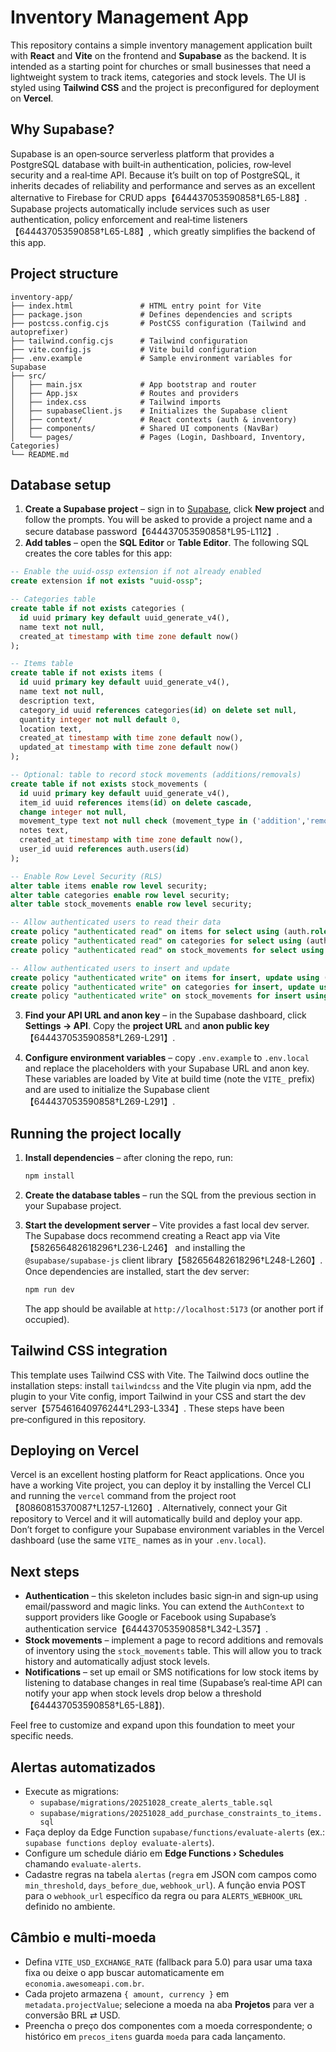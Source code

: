 # Inventory Management App

This repository contains a simple inventory management application built with **React** and **Vite** on the frontend and **Supabase** as the backend.  It is intended as a starting point for churches or small businesses that need a lightweight system to track items, categories and stock levels.  The UI is styled using **Tailwind CSS** and the project is preconfigured for deployment on **Vercel**.

## Why Supabase?

Supabase is an open‑source serverless platform that provides a PostgreSQL database with built‑in authentication, policies, row‑level security and a real‑time API.  Because it’s built on top of PostgreSQL, it inherits decades of reliability and performance and serves as an excellent alternative to Firebase for CRUD apps【644437053590858†L65-L88】.  Supabase projects automatically include services such as user authentication, policy enforcement and real‑time listeners【644437053590858†L65-L88】, which greatly simplifies the backend of this app.

## Project structure

```
inventory-app/
├── index.html               # HTML entry point for Vite
├── package.json             # Defines dependencies and scripts
├── postcss.config.cjs       # PostCSS configuration (Tailwind and autoprefixer)
├── tailwind.config.cjs      # Tailwind configuration
├── vite.config.js           # Vite build configuration
├── .env.example             # Sample environment variables for Supabase
├── src/
│   ├── main.jsx             # App bootstrap and router
│   ├── App.jsx              # Routes and providers
│   ├── index.css            # Tailwind imports
│   ├── supabaseClient.js    # Initializes the Supabase client
│   ├── context/             # React contexts (auth & inventory)
│   ├── components/          # Shared UI components (NavBar)
│   └── pages/               # Pages (Login, Dashboard, Inventory, Categories)
└── README.md
```

## Database setup

1. **Create a Supabase project** – sign in to [Supabase](https://supabase.com), click **New project** and follow the prompts.  You will be asked to provide a project name and a secure database password【644437053590858†L95-L112】.
2. **Add tables** – open the **SQL Editor** or **Table Editor**.  The following SQL creates the core tables for this app:

```sql
-- Enable the uuid-ossp extension if not already enabled
create extension if not exists "uuid-ossp";

-- Categories table
create table if not exists categories (
  id uuid primary key default uuid_generate_v4(),
  name text not null,
  created_at timestamp with time zone default now()
);

-- Items table
create table if not exists items (
  id uuid primary key default uuid_generate_v4(),
  name text not null,
  description text,
  category_id uuid references categories(id) on delete set null,
  quantity integer not null default 0,
  location text,
  created_at timestamp with time zone default now(),
  updated_at timestamp with time zone default now()
);

-- Optional: table to record stock movements (additions/removals)
create table if not exists stock_movements (
  id uuid primary key default uuid_generate_v4(),
  item_id uuid references items(id) on delete cascade,
  change integer not null,
  movement_type text not null check (movement_type in ('addition','removal','adjustment')),
  notes text,
  created_at timestamp with time zone default now(),
  user_id uuid references auth.users(id)
);

-- Enable Row Level Security (RLS)
alter table items enable row level security;
alter table categories enable row level security;
alter table stock_movements enable row level security;

-- Allow authenticated users to read their data
create policy "authenticated read" on items for select using (auth.role() = 'authenticated');
create policy "authenticated read" on categories for select using (auth.role() = 'authenticated');
create policy "authenticated read" on stock_movements for select using (auth.role() = 'authenticated');

-- Allow authenticated users to insert and update
create policy "authenticated write" on items for insert, update using (auth.role() = 'authenticated');
create policy "authenticated write" on categories for insert, update using (auth.role() = 'authenticated');
create policy "authenticated write" on stock_movements for insert using (auth.role() = 'authenticated');
```

3. **Find your API URL and anon key** – in the Supabase dashboard, click **Settings → API**.  Copy the **project URL** and **anon public key**【644437053590858†L269-L291】.

4. **Configure environment variables** – copy `.env.example` to `.env.local` and replace the placeholders with your Supabase URL and anon key.  These variables are loaded by Vite at build time (note the `VITE_` prefix) and are used to initialize the Supabase client【644437053590858†L269-L291】.

## Running the project locally

1. **Install dependencies** – after cloning the repo, run:

   ```bash
   npm install
   ```

2. **Create the database tables** – run the SQL from the previous section in your Supabase project.

3. **Start the development server** – Vite provides a fast local dev server.  The Supabase docs recommend creating a React app via Vite【582656482618296†L236-L246】 and installing the `@supabase/supabase-js` client library【582656482618296†L248-L260】.  Once dependencies are installed, start the dev server:

   ```bash
   npm run dev
   ```

   The app should be available at `http://localhost:5173` (or another port if occupied).

## Tailwind CSS integration

This template uses Tailwind CSS with Vite.  The Tailwind docs outline the installation steps: install `tailwindcss` and the Vite plugin via npm, add the plugin to your Vite config, import Tailwind in your CSS and start the dev server【575461640976244†L293-L334】.  These steps have been pre‑configured in this repository.

## Deploying on Vercel

Vercel is an excellent hosting platform for React applications.  Once you have a working Vite project, you can deploy it by installing the Vercel CLI and running the `vercel` command from the project root【80860815370087†L1257-L1260】.  Alternatively, connect your Git repository to Vercel and it will automatically build and deploy your app.  Don’t forget to configure your Supabase environment variables in the Vercel dashboard (use the same `VITE_` names as in your `.env.local`).

## Next steps

- **Authentication** – this skeleton includes basic sign‑in and sign‑up using email/password and magic links.  You can extend the `AuthContext` to support providers like Google or Facebook using Supabase’s authentication service【644437053590858†L342-L357】.
- **Stock movements** – implement a page to record additions and removals of inventory using the `stock_movements` table.  This will allow you to track history and automatically adjust stock levels.
- **Notifications** – set up email or SMS notifications for low stock items by listening to database changes in real time (Supabase’s real‑time API can notify your app when stock levels drop below a threshold【644437053590858†L65-L88】).

Feel free to customize and expand upon this foundation to meet your specific needs.

## Alertas automatizados

- Execute as migrations:
  - `supabase/migrations/20251028_create_alerts_table.sql`
  - `supabase/migrations/20251028_add_purchase_constraints_to_items.sql`
- Faça deploy da Edge Function `supabase/functions/evaluate-alerts` (ex.: `supabase functions deploy evaluate-alerts`).
- Configure um schedule diário em **Edge Functions › Schedules** chamando `evaluate-alerts`.
- Cadastre regras na tabela `alertas` (`regra` em JSON com campos como `min_threshold`, `days_before_due`, `webhook_url`). A função envia POST para o `webhook_url` específico da regra ou para `ALERTS_WEBHOOK_URL` definido no ambiente.

## Câmbio e multi-moeda

- Defina `VITE_USD_EXCHANGE_RATE` (fallback para 5.0) para usar uma taxa fixa ou deixe o app buscar automaticamente em `economia.awesomeapi.com.br`.
- Cada projeto armazena `{ amount, currency }` em `metadata.projectValue`; selecione a moeda na aba **Projetos** para ver a conversão BRL ⇄ USD.
- Preencha o preço dos componentes com a moeda correspondente; o histórico em `precos_itens` guarda `moeda` para cada lançamento.
